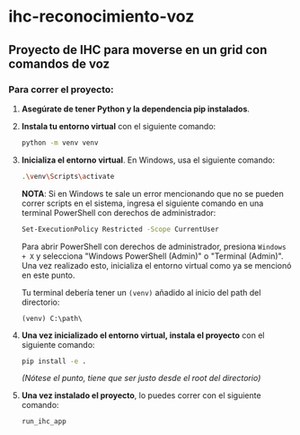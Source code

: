 # ihc-reconocimiento-voz

## Proyecto de IHC para moverse en un grid con comandos de voz

### Para correr el proyecto:

1. **Asegúrate de tener Python y la dependencia pip instalados**.

2. **Instala tu entorno virtual** con el siguiente comando:
   ```bash
   python -m venv venv
   ```

3. **Inicializa el entorno virtual**. En Windows, usa el siguiente comando:
   ```bash
   .\venv\Scripts\activate
   ```
   **NOTA**: Si en Windows te sale un error mencionando que no se pueden correr scripts en el sistema, ingresa el siguiente comando en una terminal PowerShell con derechos de administrador:
   ```bash
   Set-ExecutionPolicy Restricted -Scope CurrentUser
   ```
   Para abrir PowerShell con derechos de administrador, presiona `Windows + X` y selecciona "Windows PowerShell (Admin)" o "Terminal (Admin)". Una vez realizado esto, inicializa el entorno virtual como ya se mencionó en este punto.

   Tu terminal debería tener un `(venv)` añadido al inicio del path del directorio:
   ```plaintext
   (venv) C:\path\
   ```

4. **Una vez inicializado el entorno virtual, instala el proyecto** con el siguiente comando:
   ```bash
   pip install -e .
   ```
   *(Nótese el punto, tiene que ser justo desde el root del directorio)*

5. **Una vez instalado el proyecto**, lo puedes correr con el siguiente comando:
   ```bash
   run_ihc_app
   ```